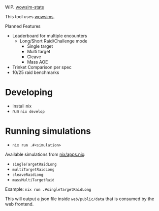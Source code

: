 WIP. [wowsim-stats](https://ooks-io.github.io/wowsim-stats/)

This tool uses [wowsims](https://github.com/wowsims/mop).

Planned Features

- Leaderboard for multiple encounters
  - Long/Short Raid/Challenge mode
    - Single target
    - Multi target
    - Cleave
    - Mass AOE
- Trinket Comparison per spec
- 10/25 raid benchmarks

# Developing

- Install nix
- run `nix develop`

# Running simulations

- `nix run .#<simulation>`

Available simulations from [nix/apps.nix](./nix/apps.nix):

- `singleTargetRaidLong`
- `multiTargetRaidLong`
- `cleaveRaidLong`
- `massMultiTargetRaid`

Example: `nix run .#singleTargetRaidLong`

This will output a json file inside `web/public/data` that is consumed by the
web frontend.
